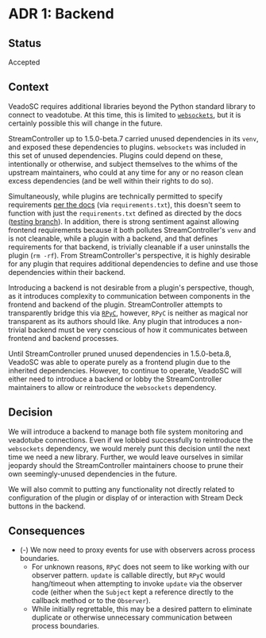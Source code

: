 # ADR 1: Backend

## Status

Accepted

## Context

VeadoSC requires additional libraries beyond the Python standard library to connect to veadotube.
At this time, this is limited to [`websockets`](https://websockets.readthedocs.io/en/stable/), but
it is certainly possible this will change in the future.

StreamController up to 1.5.0-beta.7 carried unused dependencies in its `venv`, and exposed these
dependencies to plugins. `websockets` was included in this set of unused dependencies. Plugins
could depend on these, intentionally or otherwise, and subject themselves to the whims of the
upstream maintainers, who could at any time for any or no reason clean excess dependencies (and be
well within their rights to do so).

Simultaneously, while plugins are technically permitted to specify requirements
[per the docs](https://streamcontroller.github.io/docs/latest/plugin_dev/modify_template/add_requirements/)
(via `requirements.txt`), this doesn't seem to function with just the `requirements.txt` defined as
directed by the docs
([testing branch](https://github.com/Kekemui/VeadoSC/tree/27-beta-8-compat-frontend)). In addition,
there is strong sentiment against allowing frontend requirements because it both pollutes
StreamController's `venv` and is not cleanable, while a plugin with a backend, and that defines
requirements for that backend, is trivially cleanable if a user uninstalls the plugin (`rm -rf`).
From StreamController's perspective, it is highly desirable for any plugin that requires additional
dependencies to define and use those dependencies within their backend.

Introducing a backend is not desirable from a plugin's perspective, though, as it introduces
complexity to communication between components in the frontend and backend of the plugin.
StreamController attempts to transparently bridge this via
[`RPyC`](https://rpyc.readthedocs.io/en/latest/index.html), however, `RPyC` is neither as magical
nor transparent as its authors should like. Any plugin that introduces a non-trivial backend must
be very conscious of how it communicates between frontend and backend processes.

Until StreamController pruned unused dependencies in 1.5.0-beta.8, VeadoSC was able to operate
purely as a frontend plugin due to the inherited dependencies. However, to continue to operate,
VeadoSC will either need to introduce a backend or lobby the StreamController maintainers to allow
or reintroduce the `websockets` dependency.

## Decision

We will introduce a backend to manage both file system monitoring and veadotube connections. Even if
we lobbied successfully to reintroduce the `websockets` dependency, we would merely punt this
decision until the next time we need a new library. Further, we would leave ourselves in similar
jeopardy should the StreamController maintainers choose to prune their own seemingly-unused
dependencies in the future.

We will also commit to putting any functionality not directly related to configuration of the plugin
or display of or interaction with Stream Deck buttons in the backend.

## Consequences

* (-) We now need to proxy events for use with observers across process boundaries.
    * For unknown reasons, `RPyC` does not seem to like working with our observer pattern. `update`
      is callable directly, but `RPyC` would hang/timeout when attempting to invoke `update` via the
      observer code (either when the `Subject` kept a reference directly to the callback method or
      to the `Observer`).
    * While initially regrettable, this may be a desired pattern to eliminate duplicate or
      otherwise unnecessary communication between process boundaries.
